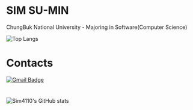 # SIM SU-MIN
ChungBuk National University - Majoring in Software(Computer Science)

![Top Langs](https://github-readme-stats.vercel.app/api/top-langs/?username=sim4110&layout=compact)


# Contacts
[![Gmail Badge](https://img.shields.io/badge/Gmail-d14836?style=flat-square&logo=Gmail&logoColor=white&link=mailto:sim84827@gmail.com)](mailto:sim84827@gmail.com)
# 
![Sim4110's GitHub stats](https://github-readme-stats.vercel.app/api?username=sim4110&show_icons=true&theme=highcontrast)



<!--
**sim4110/sim4110** is a ✨ _special_ ✨ repository because its `README.md` (this file) appears on your GitHub profile.

Here are some ideas to get you started:

- 🔭 I’m currently working on ...
- 🌱 I’m currently learning ...
- 👯 I’m looking to collaborate on ...
- 🤔 I’m looking for help with ...
- 💬 Ask me about ...
- 📫 How to reach me: ...
- 😄 Pronouns: ...
- ⚡ Fun fact: ...
-->
